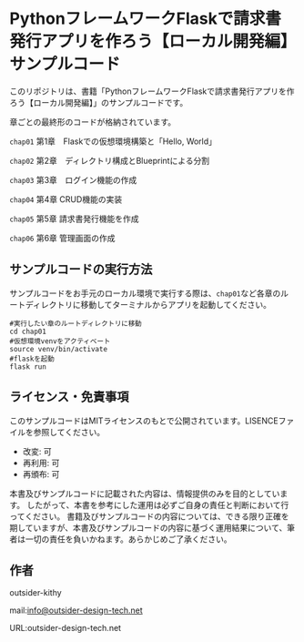 # PythonフレームワークFlaskで請求書発行アプリを作ろう【ローカル開発編】 サンプルコード

このリポジトリは、書籍「PythonフレームワークFlaskで請求書発行アプリを作ろう【ローカル開発編】」のサンプルコードです。

章ごとの最終形のコードが格納されています。

`chap01` 第1章　Flaskでの仮想環境構築と「Hello, World」

`chap02` 第2章　ディレクトリ構成とBlueprintによる分割

`chap03` 第3章　ログイン機能の作成

`chap04` 第4章 CRUD機能の実装

`chap05` 第5章 請求書発行機能を作成

`chap06` 第6章 管理画面の作成


## サンプルコードの実行方法
サンプルコードをお手元のローカル環境で実行する際は、`chap01`など各章のルートディレクトリに移動してターミナルからアプリを起動してください。

```shell
#実行したい章のルートディレクトリに移動
cd chap01
#仮想環境venvをアクティベート
source venv/bin/activate
#flaskを起動
flask run
```

## ライセンス・免責事項
このサンプルコードはMITライセンスのもとで公開されています。LISENCEファイルを参照してください。

- 改変: 可
- 再利用: 可
- 再頒布: 可

本書及びサンプルコードに記載された内容は、情報提供のみを目的としています。
したがって、本書を参考にした運用は必ずご自身の責任と判断において行ってください。
書籍及びサンプルコードの内容については、できる限り正確を期していますが、本書及びサンプルコードの内容に基づく運用結果について、筆者は一切の責任を負いかねます。あらかじめご了承ください。

## 作者
outsider-kithy

mail:info@outsider-design-tech.net

URL:outsider-design-tech.net
